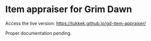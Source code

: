 # Item appraiser for Grim Dawn

Access the live version: https://tukkek.github.io/gd-item-appraiser/

Proper documentation pending.
